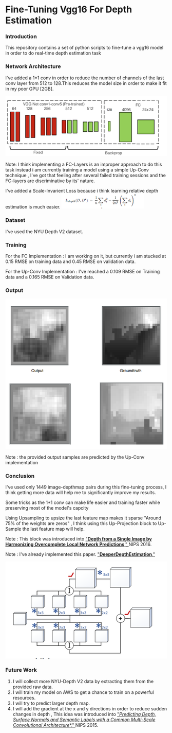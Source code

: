 # Fine-Tuning Vgg16 For Depth Estimation

### Introduction
This repository contains a set of python scripts to fine-tune a vgg16 model in order to do real-time depth estimation task

### Network Architecture
I've added a 1*1 conv in order to reduce the number of channels of the last conv layer from 512 to 128.This reduces the model size in order to make it fit in my poor GPU [2GB].

![img_1](./Arch.png)

Note: I think implementing a FC-Layers is an improper approach to do this task instead i am currently training a model using a simple Up-Conv technique , I've got that feeling after several failed training sessions and the FC-layers are discriminative by its' nature.

I've added a Scale-Invarient Loss because i think learning relative depth estimation is much easier.
![img_1](./loss.png)

### Dataset
I've used the NYU Depth V2 dataset.

### Training
For the FC Implementation : I am working on it, but currently i am stucked at 0.15 RMSE on training data and 0.45 RMSE on validation data.

For the Up-Conv Implementation : I've reached a 0.109 RMSE on Training data and a 0.165 RMSE on Validation data. 

### Output
![img_1](./output.png)

Note : the provided output samples are predicted by the Up-Conv implementation

### Conclusion

I've used only 1449 image-depthmap pairs during this fine-tuning process, I think getting more data will help me to significantly improve my results.

Some tricks as the 1*1 conv can make life easier and training faster while preserving most of the model's capcity
 
Using Upsampling to upsize the last feature map makes it sparse "Around 75% of the weights are zeros" , I think using this Up-Projection block to Up-Sample the last feature map will help. 

Note : This block was introduced into ["**Depth from a Single Image by Harmonizing Overcomplete Local Network Predictions**," 
](https://arxiv.org/abs/1605.07081) NIPS 2016.

Note : I've already implemented this paper. ["**DeeperDepthEstimation**," 
](https://github.com/MahmoudSelmy/DeeperDepthEstimation)

![img_1](./up_projection.png)

### Future Work

1) I will collect more NYU-Depth V2 data by extracting them from the provided raw data.
2) I will train my model on AWS to get a chance to train on a powerful resources.
3) I will try to predict larger depth map.
4) I will add the gradient at the x and y directions in order to reduce sudden changes in depth , This idea was introduced into     ["*Predicting Depth, Surface Normals and Semantic Labels with a Common Multi-Scale Convolutional Architecture**," 
](https://arxiv.org/abs/1411.4734) NIPS 2015.


